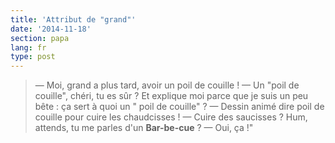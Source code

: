 ```yaml
---
title: 'Attribut de "grand"'
date: '2014-11-18'
section: papa
lang: fr
type: post
---
```


> — Moi, grand a plus tard, avoir un poil de couille !
> — Un "poil de couille", chéri, tu es sûr ? Et explique moi parce que je suis un peu bête : ça sert à quoi un " poil de couille" ?
> — Dessin animé dire poil de couille pour cuire les chaudcisses !
> — Cuire des saucisses ? Hum, attends, tu me parles d'un **Bar-be-cue** ?
> — Oui, ça !"

